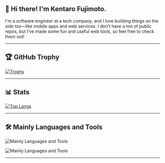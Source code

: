 ## 👋 Hi there! I'm Kentaro Fujimoto.
I'm a software engineer at a tech company, and I love building things on the side too—like mobile apps and web services.
I don’t have a ton of public repos, but I’ve made some fun and useful web tools, so feel free to check them out!

---

## 🏆 GitHub Trophy

[![Trophy](https://github-profile-trophy.vercel.app/?username=sigmakntr&theme=darkhub&margin-w=15&margin-h=15&no-bg=true)](https://github.com/ryo-ma/github-profile-trophy)

---

## 📊 Stats

[![Top Langs](https://github-readme-stats-nu-ochre-10.vercel.app/api/top-langs/?username=sigmakntr&layout=compact&theme=dark&count_private=true)](https://github.com/anuraghazra/github-readme-stats)

---

## 🛠️ Mainly Languages and Tools
![Mainly Languages and Tools](https://skillicons.dev/icons?i=aws,firebase,supabase,gcp,)

![Mainly Languages and Tools](https://skillicons.dev/icons?i=typescript,vuejs,nextjs,nestjs,react)

---
